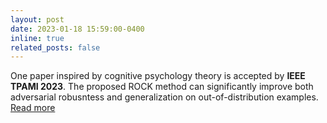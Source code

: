 ```yaml
---
layout: post
date: 2023-01-18 15:59:00-0400
inline: true
related_posts: false
---
```


One paper inspired by cognitive psychology theory is accepted by **IEEE TPAMI 2023**. The proposed ROCK method can significantly improve both adversarial robusntess and generalization on out-of-distribution examples. [Read more](https://ieeexplore.ieee.org/abstract/document/10019576)
